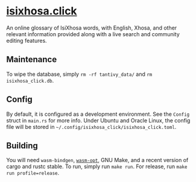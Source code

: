 # [isixhosa.click](https://isixhosa.click)

An online glossary of IsiXhosa words, with English, Xhosa, and other relevant information provided along with a live
search and community editing features.

## Maintenance

To wipe the database, simply `rm -rf tantivy_data/` and `rm isixhosa_click.db`.

## Config

By default, it is configured as a development environment. See the `Config` struct in `main.rs` for more info. Under
Ubuntu and Oracle Linux, the config file will be stored in `~/.config/isixhosa_click/isixhosa_click.toml`.

## Building

You will need `wasm-bindgen`, [`wasm-opt`](https://github.com/WebAssembly/binaryen/releases), GNU Make, and a recent
version of cargo and rustc stable. To run, simply run `make run`. For release, run `make run profile=release`.
